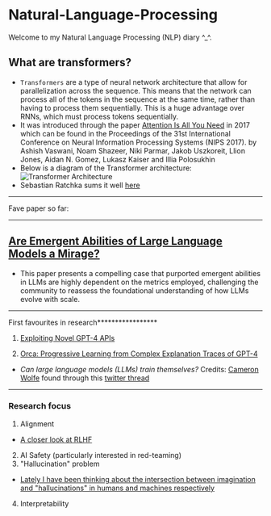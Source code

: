 # Natural-Language-Processing
Welcome to my Natural Language Processing (NLP) diary ^_^. 

## What are transformers?
* `Transformers` are a type of neural network architecture that allow for parallelization across the sequence. This means that the network can process all of the tokens in the sequence at the same time, rather than having to process them sequentially. This is a huge advantage over RNNs, which must process tokens sequentially.
* It was introduced through the paper [Attention Is All You Need](https://arxiv.org/abs/1706.03762) in 2017 which can be found in the Proceedings of the 31st International Conference on Neural Information Processing Systems (NIPS 2017). by Ashish Vaswani, Noam Shazeer, Niki Parmar, Jakob Uszkoreit, Llion Jones, Aidan N. Gomez, Lukasz Kaiser and Illia Polosukhin
* Below is a diagram of the Transformer architecture:
![Transformer Architecture](
https://machinelearningmastery.com/wp-content/uploads/2021/08/attention_research_1.png
)
* Sebastian Ratchka sums it well [here](https://www.linkedin.com/posts/sebastianraschka_ai-llm-transformers-activity-7074387165543092224-tlX-?utm_source=share&utm_medium=member_desktop)


****************
Fave paper so far:
***************
## [Are Emergent Abilities of Large Language Models a Mirage?](https://arxiv.org/abs/2304.15004)
*  This paper presents a compelling case that purported emergent abilities in LLMs are highly dependent on the metrics employed, challenging the community to reassess the foundational understanding of how LLMs evolve with scale.

****************
First favourites in research*****************
1. [Exploiting Novel GPT-4 APIs](https://arxiv.org/abs/2312.14302)

2. [Orca: Progressive Learning from Complex Explanation Traces of GPT-4](https://arxiv.org/pdf/2306.02707)
* _Can large language models (LLMs) train themselves?_
Credits: [Cameron Wolfe](https://cameronrwolfe.substack.com/p/orca-properly-imitating-proprietary) found through this [twitter thread](https://twitter.com/cwolferesearch/status/1673398297304911872)

**************************
### Research focus
1) Alignment
- [A closer look at RLHF](https://twitter.com/cwolferesearch/status/1724486576992886985)
2) AI Safety (particularly interested in red-teaming)
3) "Hallucination" problem
  - [Lately I have been thinking about the intersection between imagination and "hallucinations" in humans and machines respectively](https://ashioyajotham.substack.com/p/hallucinations-in-large-language)
4) Interpretability


